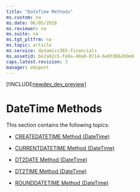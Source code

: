 ```yaml
---
title: "DateTime Methods"
ms.custom: na
ms.date: 06/05/2016
ms.reviewer: na
ms.suite: na
ms.tgt_pltfrm: na
ms.topic: article
ms.service: dynamics365-financials
ms.assetid: be2a92c5-fe6a-40a8-8714-6e0fd66269e6
caps.latest.revision: 3
manager: edupont
---
```


[!INCLUDE[newdev_dev_preview](../includes/newdev_dev_preview.md)]

# DateTime Methods
This section contains the following topics:  
  
-   [CREATEDATETIME Method \(DateTime\)](devenv-CREATEDATETIME-Method-DateTime.md)  
  
-   [CURRENTDATETIME Method \(DateTime\)](devenv-CURRENTDATETIME-Method-DateTime.md)  
  
-   [DT2DATE Method \(DateTime\)](devenv-DT2DATE-Method-DateTime.md)  
  
-   [DT2TIME Method \(DateTime\)](devenv-DT2TIME-Method-DateTime.md)  
  
-   [ROUNDDATETIME Method \(DateTime\)](devenv-ROUNDDATETIME-Method-DateTime.md)
